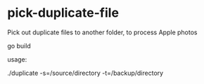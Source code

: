 # pick-duplicate-file

Pick out duplicate files to another folder, to process Apple photos

go build

usage:

./duplicate -s=/source/directory -t=/backup/directory